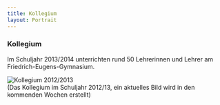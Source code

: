 ```yaml
---
title: Kollegium
layout: Portrait
---
```


### Kollegium

Im Schuljahr 2013/2014 unterrichten rund 50 Lehrerinnen und Lehrer am Friedrich-Eugens-Gymnasium.

<img class="img-thumbnail" src="http://www.feg-stuttgart.de/bilder/k12.jpg" alt="Kollegium 2012/2013" />
<br />
(Das Kollegium im Schuljahr 2012/13, ein aktuelles Bild wird in den kommenden Wochen erstellt)
